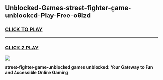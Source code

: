 
## Unblocked-Games-street-fighter-game-unblocked-Play-Free-o9lzd
<h3>
<a href="https://premium76.site?title=street-fighter-game-unblocked&ref=09A">CLICK TO PLAY</a></h3>
<hr>

<h3>
<a href="https://premium76.site?title=street-fighter-game-unblocked&ref=09A">CLICK 2 PLAY</a>
  
</h3>

<a href="https://premium76.site?title=street-fighter-game-unblocked&ref=09A"><img src="https://clearcache.store/games.png"></a>


**street-fighter-game-unblocked games unblocked: Your Gateway to Fun and Accessible Online Gaming**
